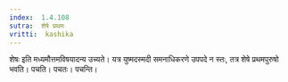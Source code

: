 ```yaml
---
index:  1.4.108
sutra:  शेषे प्रथमः
vritti:  kashika 
---
```


शेषः इति मध्यमौत्तमविषयादन्य उच्यते। यत्र युष्मदस्मदी समनाधिकरणे उपपदे न स्तः, तत्र शेषे प्रथमपुरुषो भवति। पचति। पचतः। पचन्ति।


